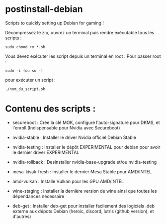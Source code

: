 # postinstall-debian

Scripts to quickly setting up Debian for gaming !




Décompressez le zip, ouvrez un terminal puis rendre exécutable tous les scripts :

    sudo chmod +x *.sh
  
Vous devez exécuter les script depuis un terminal en root :
Pour passer root : 

    sudo -i (ou su -)

pour exécuter un script :

    ./nom_du_script.sh

# Contenu des scripts :

- secureboot : Crée la clé MOK, configure l'auto-signature pour DKMS, et l'enroll (Indispensable pour Nvidia avec Secureboot)
- nvidia-stable : Installer le driver Nvidia officiel Debian Stable
- nvidia-testing : Installer le dépôt EXPERIMENTAL pour debian pour avoir le dernier driver EXPERIMENTAL
- nvidia-rollback : Desinstaller nvidia-base-upgrade et/ou nvidia-testing
  
- mesa-kisak-fresh : Installer le dernier Mesa Stable pour AMD/INTEL
- amd-vulkan : Installe Vulkan pour les GPU AMD/INTEL

- wine-staging : Installer la dernière version de wine ainsi que toutes les dépendances nécessaire
- deb-get : Installer deb-get pour installer facilement des logiciels .deb externe aux dépots Debian (heroic, discord, lutris (github version), et d'autres)
